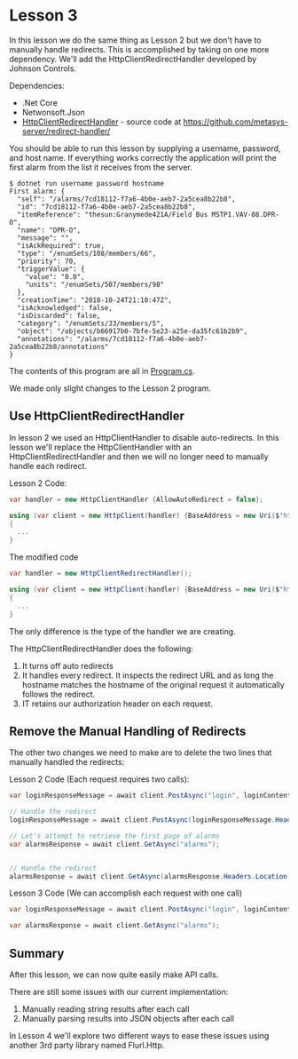 # Lesson 3

In this lesson we do the same thing as Lesson 2 but we don't have
to manually handle redirects. This is accomplished by taking on one
more dependency. We'll add the HttpClientRedirectHandler developed by
Johnson Controls.

Dependencies:

* .Net Core
* Netwonsoft.Json
* [HttpClientRedirectHandler](https://www.nuget.org/packages/HttpClientRedirectHandler/) - source code at <https://github.com/metasys-server/redirect-handler/>

You should be able to run this lesson by supplying a username,
password, and host name. If everything works correctly the application
will print the first alarm from the list it receives from the server.

```shell
$ dotnet run username password hostname
First alarm: {
  "self": "/alarms/7cd18112-f7a6-4b0e-aeb7-2a5cea8b22b8",
  "id": "7cd18112-f7a6-4b0e-aeb7-2a5cea8b22b8",
  "itemReference": "thesun:Granymede421A/Field Bus MSTP1.VAV-08.DPR-O",
  "name": "DPR-O",
  "message": "",
  "isAckRequired": true,
  "type": "/enumSets/108/members/66",
  "priority": 70,
  "triggerValue": {
    "value": "0.0",
    "units": "/enumSets/507/members/98"
  },
  "creationTime": "2018-10-24T21:10:47Z",
  "isAcknowledged": false,
  "isDiscarded": false,
  "category": "/enumSets/33/members/5",
  "object": "/objects/b66917b0-7bfe-5e23-a25e-da35fc61b2b9",
  "annotations": "/alarms/7cd18112-f7a6-4b0e-aeb7-2a5cea8b22b8/annotations"
}
```

The contents of this program are all in [Program.cs](./Program.cs).

We made only slight changes to the Lesson 2 program.

## Use HttpClientRedirectHandler

In lesson 2 we used an HttpClientHandler to disable auto-redirects.
In this lesson we'll replace the HttpClientHandler with an
HttpClientRedirectHandler and then we will no longer need to manually handle each redirect.

Lesson 2 Code:

```csharp
var handler = new HttpClientHandler {AllowAutoRedirect = false};

using (var client = new HttpClient(handler) {BaseAddress = new Uri($"https://{hostname}/api/v1")})
{
  ...
}
```

The modified code

```csharp
var handler = new HttpClientRedirectHandler();

using (var client = new HttpClient(handler) {BaseAddress = new Uri($"https://{hostname}/api/v1")})
{
  ...
}
```

The only difference is the type of the handler we are creating.

The HttpClientRedirectHandler does the following:

1. It turns off auto redirects
2. It handles every redirect. It inspects the redirect URL and as long
   the hostname matches the hostname of the original request it automatically
   follows the redirect.
3. IT retains our authorization header on each request.

## Remove the Manual Handling of Redirects

The other two changes we need to make are to delete the two lines that manually
handled the redirects:

Lesson 2 Code (Each request requires two calls):

```csharp
var loginResponseMessage = await client.PostAsync("login", loginContent);

// Handle the redirect
loginResponseMessage = await client.PostAsync(loginResponseMessage.Headers.Location, loginContent);
```

```csharp
// Let's attempt to retrieve the first page of alarms
var alarmsResponse = await client.GetAsync("alarms");


// Handle the redirect
alarmsResponse = await client.GetAsync(alarmsResponse.Headers.Location);
```

Lesson 3 Code (We can accomplish each request with one call)

```csharp
var loginResponseMessage = await client.PostAsync("login", loginContent);
```

```csharp
var alarmsResponse = await client.GetAsync("alarms");
```

## Summary

After this lesson, we can now quite easily make API calls.

There are still some issues with our current implementation:

1. Manually reading string results after each call
2. Manually parsing results into JSON objects after each call

In Lesson 4 we'll explore two different ways to ease these issues using another
3rd party library named Flurl.Http.
